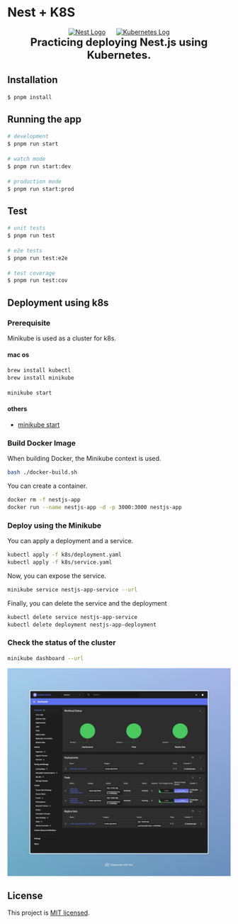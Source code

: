 # Nest + K8S

<div style="display: flex; justify-content: center; align-items: center; gap: 24px;">
    <a href="https://nestjs.com/" target="blank"><img src="https://nestjs.com/img/logo-small.svg" width="200" alt="Nest Logo" /></a>
    <a href="https://kubernetes.io/" target="_blank"><img src="https://avatars.githubusercontent.com/u/13629408?s=200&v=4" width="200" alt="Kubernetes Log" /></a>
</div>

<div style="text-align: center; font-weight: bold; font-size: 1.5rem;">
    Practicing deploying Nest.js using Kubernetes.
</div>

## Installation

```bash
$ pnpm install
```

## Running the app

```bash
# development
$ pnpm run start

# watch mode
$ pnpm run start:dev

# production mode
$ pnpm run start:prod
```

## Test

```bash
# unit tests
$ pnpm run test

# e2e tests
$ pnpm run test:e2e

# test coverage
$ pnpm run test:cov
```

## Deployment using k8s

### Prerequisite

Minikube is used as a cluster for k8s.

#### mac os

```sh
brew install kubectl
brew install minikube

minikube start
```

#### others

- [minikube start](https://minikube.sigs.k8s.io/docs/start/)

### Build Docker Image

When building Docker, the Minikube context is used.

```sh
bash ./docker-build.sh
```

You can create a container.

```sh
docker rm -f nestjs-app
docker run --name nestjs-app -d -p 3000:3000 nestjs-app
```

### Deploy using the Minikube

You can apply a deployment and a service.

```sh
kubectl apply -f k8s/deployment.yaml
kubectl apply -f k8s/service.yaml
```

Now, you can expose the service.

```sh
minikube service nestjs-app-service --url
```

Finally, you can delete the service and the deployment

```sh
kubectl delete service nestjs-app-service
kubectl delete deployment nestjs-app-deployment
```

### Check the status of the cluster

```sh
minikube dashboard --url
```

![Dashboard](assets/Kubernetes%20Dashboard.jpeg)

## License

This project is [MIT licensed](LICENSE).
